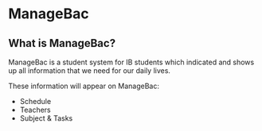 # ManageBac

## What is ManageBac?

ManageBac is a student system for IB students which indicated and shows up all information that we need for our daily lives. 

These information will appear on ManageBac:

- Schedule
- Teachers
- Subject & Tasks
